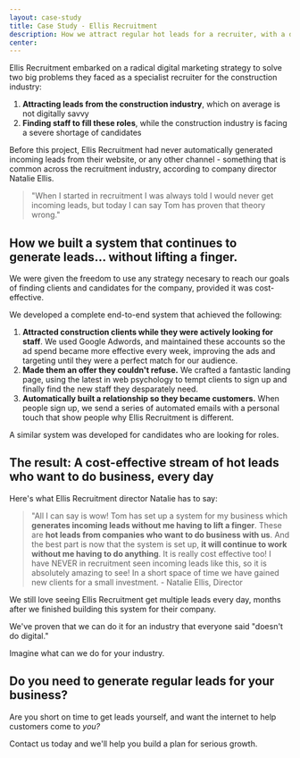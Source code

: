 ```yaml
---
layout: case-study
title: Case Study - Ellis Recruitment
description: How we attract regular hot leads for a recruiter, with a digital markering system that is cost-effective and completely hands-free.
center:
---
```


Ellis Recruitment embarked on a radical digital marketing strategy to solve two big problems they faced as a specialist recruiter for the construction industry:

1. **Attracting leads from the construction industry**, which on average is not digitally savvy
2. **Finding staff to fill these roles**, while the construction industry is facing a severe shortage of candidates

Before this project, Ellis Recruitment had never automatically generated incoming leads from their website, or any other channel - something that is common across the recruitment industry, according to company director Natalie Ellis.

> "When I started in recruitment I was always told I would never get incoming leads, but today I can say Tom has proven that theory wrong."

## How we built a system that continues to generate leads... without lifting a finger.

We were given the freedom to use any strategy necesary to reach our goals of finding clients and candidates for the company, provided it was cost-effective.

We developed a complete end-to-end system that achieved the following:

1. **Attracted construction clients while they were actively looking for staff**. We used Google Adwords, and maintained these accounts so the ad spend became more effective every week, improving the ads and targeting until they were a perfect match for our audience.
2. **Made them an offer they couldn't refuse.** We crafted a fantastic landing page, using the latest in web psychology to tempt clients to sign up and finally find the new staff they desparately need.
3. **Automatically built a relationship so they became customers.** When people sign up, we send a series of automated emails with a personal touch that show people why Ellis Recruitment is different.

A similar system was developed for candidates who are looking for roles.

## The result: A cost-effective stream of hot leads who want to do business, every day

Here's what Ellis Recruitment director Natalie has to say:

>"All I can say is wow! Tom has set up a system for my business which **generates incoming leads without me having to lift a finger**. These are **hot leads from companies who want to do business with us**. And the best part is now that the system is set up, **it will continue to work without me having to do anything**. It is really cost effective too! I have NEVER in recruitment seen incoming leads like this, so it is absolutely amazing to see! In a short space of time we have gained new clients for a small investment. - Natalie Ellis, Director

We still love seeing Ellis Recruitment get multiple leads every day, months after we finished building this system for their company.

We've proven that we can do it for an industry that everyone said "doesn't do digital."

Imagine what can we do for your industry.

## Do you need to generate regular leads for your business?

Are you short on time to get leads yourself, and want the internet to help customers come to *you?*

Contact us today and we'll help you build a plan for serious growth.
